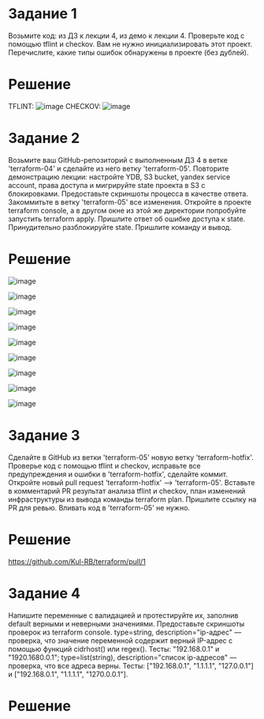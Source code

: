 # Задание 1
Возьмите код:
из ДЗ к лекции 4,
из демо к лекции 4.
Проверьте код с помощью tflint и checkov. Вам не нужно инициализировать этот проект.
Перечислите, какие типы ошибок обнаружены в проекте (без дублей).
# Решение
TFLINT:
![image](https://github.com/Kul-RB/terraform/assets/53901269/d95960d8-28ea-40e5-83cb-eae3088ac965)
CHECKOV:
![image](https://github.com/Kul-RB/terraform/assets/53901269/f8ce9501-d036-4f3a-8080-792667616557)

# Задание 2
Возьмите ваш GitHub-репозиторий с выполненным ДЗ 4 в ветке 'terraform-04' и сделайте из него ветку 'terraform-05'.
Повторите демонстрацию лекции: настройте YDB, S3 bucket, yandex service account, права доступа и мигрируйте state проекта в S3 с блокировками. Предоставьте скриншоты процесса в качестве ответа.
Закоммитьте в ветку 'terraform-05' все изменения.
Откройте в проекте terraform console, а в другом окне из этой же директории попробуйте запустить terraform apply.
Пришлите ответ об ошибке доступа к state.
Принудительно разблокируйте state. Пришлите команду и вывод.

# Решение
![image](https://github.com/Kul-RB/terraform/assets/53901269/4f85c6ad-d29e-4545-bc18-3db833876d4a)


![image](https://github.com/Kul-RB/terraform/assets/53901269/da71f6fb-41b7-49e1-b1df-52e05e332e18)

![image](https://github.com/Kul-RB/terraform/assets/53901269/96dcfe7f-d92e-4c53-8bc4-25720b5e5048)

![image](https://github.com/Kul-RB/terraform/assets/53901269/23cd4ab8-adcf-4756-97b0-fe05f32c08b3)

![image](https://github.com/Kul-RB/terraform/assets/53901269/6dd73ce3-3e34-4964-92df-1abf696d15ab)

![image](https://github.com/Kul-RB/terraform/assets/53901269/ce5e6172-408f-4ee9-80e6-be012718968c)

![image](https://github.com/Kul-RB/terraform/assets/53901269/173311a7-e669-47bc-bd96-8524ab02839e)

![image](https://github.com/Kul-RB/terraform/assets/53901269/efe5c1fe-de96-4290-91e8-d94829e3217d)

![image](https://github.com/Kul-RB/terraform/assets/53901269/dedd046f-3abc-4fb4-8a20-3da7c0fb4a0d)

# Задание 3
Сделайте в GitHub из ветки 'terraform-05' новую ветку 'terraform-hotfix'.
Проверье код с помощью tflint и checkov, исправьте все предупреждения и ошибки в 'terraform-hotfix', сделайте коммит.
Откройте новый pull request 'terraform-hotfix' --> 'terraform-05'.
Вставьте в комментарий PR результат анализа tflint и checkov, план изменений инфраструктуры из вывода команды terraform plan.
Пришлите ссылку на PR для ревью. Вливать код в 'terraform-05' не нужно.

# Решение

https://github.com/Kul-RB/terraform/pull/1

# Задание 4

Напишите переменные с валидацией и протестируйте их, заполнив default верными и неверными значениями. Предоставьте скриншоты проверок из terraform console.
type=string, description="ip-адрес" — проверка, что значение переменной содержит верный IP-адрес с помощью функций cidrhost() или regex(). Тесты: "192.168.0.1" и "1920.1680.0.1";
type=list(string), description="список ip-адресов" — проверка, что все адреса верны. Тесты: ["192.168.0.1", "1.1.1.1", "127.0.0.1"] и ["192.168.0.1", "1.1.1.1", "1270.0.0.1"].

# Решение



